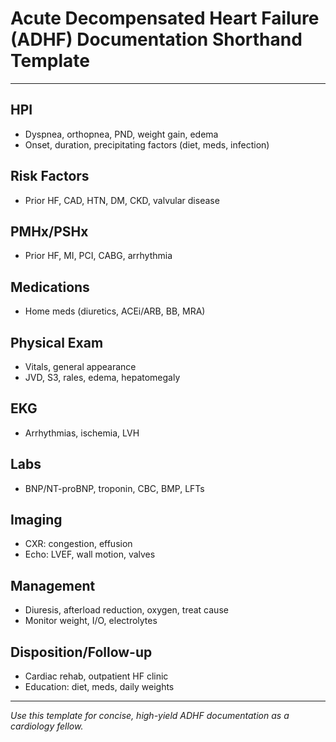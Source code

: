 # Acute Decompensated Heart Failure (ADHF) Documentation Shorthand Template

---

## HPI
- Dyspnea, orthopnea, PND, weight gain, edema
- Onset, duration, precipitating factors (diet, meds, infection)

## Risk Factors
- Prior HF, CAD, HTN, DM, CKD, valvular disease

## PMHx/PSHx
- Prior HF, MI, PCI, CABG, arrhythmia

## Medications
- Home meds (diuretics, ACEi/ARB, BB, MRA)

## Physical Exam
- Vitals, general appearance
- JVD, S3, rales, edema, hepatomegaly

## EKG
- Arrhythmias, ischemia, LVH

## Labs
- BNP/NT-proBNP, troponin, CBC, BMP, LFTs

## Imaging
- CXR: congestion, effusion
- Echo: LVEF, wall motion, valves

## Management
- Diuresis, afterload reduction, oxygen, treat cause
- Monitor weight, I/O, electrolytes

## Disposition/Follow-up
- Cardiac rehab, outpatient HF clinic
- Education: diet, meds, daily weights

---
*Use this template for concise, high-yield ADHF documentation as a cardiology fellow.*
